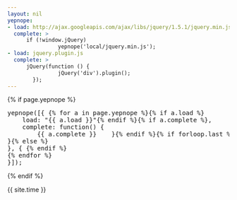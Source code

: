 ```yaml
---
layout: nil
yepnope:
- load: http://ajax.googleapis.com/ajax/libs/jquery/1.5.1/jquery.min.js
  complete: >
      if (!window.jQuery)
                yepnope('local/jquery.min.js');
- load: jquery.plugin.js
  complete: >
      jQuery(function () {
                jQuery('div').plugin();
        });
---
```


{% if page.yepnope %}
<pre>
yepnope([{ {% for a in page.yepnope %}{% if a.load %}
    load: "{{ a.load }}"{% endif %}{% if a.complete %},
    complete: function() {
        {{ a.complete }}    }{% endif %}{% if forloop.last %}
}{% else %}
}, { {% endif %}
{% endfor %}
}]);
</pre>
{% endif %}

{{ site.time }}